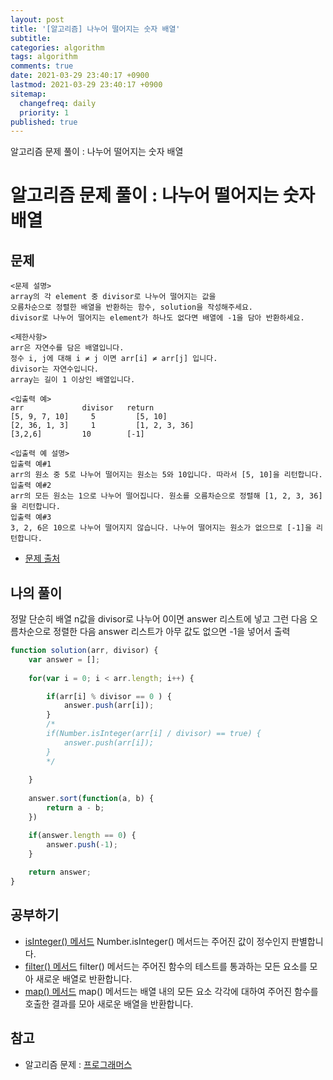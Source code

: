 ```yaml
---
layout: post
title: '[알고리즘] 나누어 떨어지는 숫자 배열'
subtitle: 
categories: algorithm
tags: algorithm
comments: true
date: 2021-03-29 23:40:17 +0900
lastmod: 2021-03-29 23:40:17 +0900
sitemap:
  changefreq: daily
  priority: 1
published: true
---
```


알고리즘 문제 풀이 : 나누어 떨어지는 숫자 배열<br />

# 알고리즘 문제 풀이 : 나누어 떨어지는 숫자 배열

## 문제 
```text
<문제 설명>
array의 각 element 중 divisor로 나누어 떨어지는 값을 
오름차순으로 정렬한 배열을 반환하는 함수, solution을 작성해주세요.
divisor로 나누어 떨어지는 element가 하나도 없다면 배열에 -1을 담아 반환하세요.

<제한사항>
arr은 자연수를 담은 배열입니다.
정수 i, j에 대해 i ≠ j 이면 arr[i] ≠ arr[j] 입니다.
divisor는 자연수입니다.
array는 길이 1 이상인 배열입니다.

<입출력 예>
arr	            divisor	  return
[5, 9, 7, 10]	  5	        [5, 10]
[2, 36, 1, 3]	  1	        [1, 2, 3, 36]
[3,2,6]	        10        [-1]

<입출력 예 설명>
입출력 예#1
arr의 원소 중 5로 나누어 떨어지는 원소는 5와 10입니다. 따라서 [5, 10]을 리턴합니다.
입출력 예#2
arr의 모든 원소는 1으로 나누어 떨어집니다. 원소를 오름차순으로 정렬해 [1, 2, 3, 36]을 리턴합니다.
입출력 예#3
3, 2, 6은 10으로 나누어 떨어지지 않습니다. 나누어 떨어지는 원소가 없으므로 [-1]을 리턴합니다.
```

* [문제 출처](https://programmers.co.kr/learn/courses/30/lessons/12910)



## 나의 풀이
정말 단순히 배열 n값을 divisor로 나누어 0이면 answer 리스트에 넣고
그런 다음 오름차순으로 정렬한 다음 answer 리스트가 아무 값도 없으면
-1을 넣어서 출력

```javascript
function solution(arr, divisor) {
    var answer = [];
    
    for(var i = 0; i < arr.length; i++) {

        if(arr[i] % divisor == 0 ) {
            answer.push(arr[i]);
        } 
        /*
        if(Number.isInteger(arr[i] / divisor) == true) {
            answer.push(arr[i]);
        }
        */
        
    }
    
    answer.sort(function(a, b) {
        return a - b;  
    })

    if(answer.length == 0) {
        answer.push(-1);
    }
    
    return answer;
}
```



## 공부하기
- [isInteger() 메서드](https://developer.mozilla.org/ko/docs/Web/JavaScript/Reference/Global_Objects/Number/isInteger)
Number.isInteger() 메서드는 주어진 값이 정수인지 판별합니다.
- [filter() 메서드](https://developer.mozilla.org/ko/docs/Web/JavaScript/Reference/Global_Objects/Array/filter)
filter() 메서드는 주어진 함수의 테스트를 통과하는 모든 요소를 모아 새로운 배열로 반환합니다.
- [map() 메서드](https://developer.mozilla.org/ko/docs/Web/JavaScript/Reference/Global_Objects/Array/map)
map() 메서드는 배열 내의 모든 요소 각각에 대하여 주어진 함수를 호출한 결과를 모아 새로운 배열을 반환합니다.



## 참고
- 알고리즘 문제 : [프로그래머스](https://programmers.co.kr)